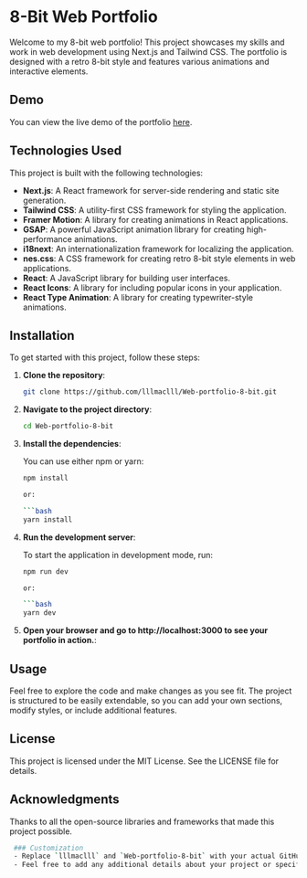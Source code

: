 # 8-Bit Web Portfolio

Welcome to my 8-bit web portfolio! This project showcases my skills and work in web development using Next.js and Tailwind CSS. The portfolio is designed with a retro 8-bit style and features various animations and interactive elements.

## Demo

You can view the live demo of the portfolio [here](https://web-portfolio-8-bit.vercel.app).

## Technologies Used

This project is built with the following technologies:

- **Next.js**: A React framework for server-side rendering and static site generation.
- **Tailwind CSS**: A utility-first CSS framework for styling the application.
- **Framer Motion**: A library for creating animations in React applications.
- **GSAP**: A powerful JavaScript animation library for creating high-performance animations.
- **i18next**: An internationalization framework for localizing the application.
- **nes.css**: A CSS framework for creating retro 8-bit style elements in web applications.
- **React**: A JavaScript library for building user interfaces.
- **React Icons**: A library for including popular icons in your application.
- **React Type Animation**: A library for creating typewriter-style animations.

## Installation

To get started with this project, follow these steps:

1. **Clone the repository**:

   ```bash
   git clone https://github.com/lllmaclll/Web-portfolio-8-bit.git

2. **Navigate to the project directory**:
   
   ```bash
   cd Web-portfolio-8-bit

3. **Install the dependencies**:
   
   You can use either npm or yarn:
   
   ```bash
   npm install

   or:

   ```bash
   yarn install

4. **Run the development server**:

    To start the application in development mode, run:
   
   ```bash
   npm run dev

   or:

   ```bash
   yarn dev

5. **Open your browser and go to http://localhost:3000 to see your portfolio in action.**:
   
## Usage

Feel free to explore the code and make changes as you see fit. The project is structured to be easily extendable, so you can add your own sections, modify styles, or include additional features.

## License

This project is licensed under the MIT License. See the LICENSE file for details.

## Acknowledgments

Thanks to all the open-source libraries and frameworks that made this project possible.

   ```bash
    ### Customization
    - Replace `lllmaclll` and `Web-portfolio-8-bit` with your actual GitHub username and repository name.
    - Feel free to add any additional details about your project or specific features you want to highlight.
